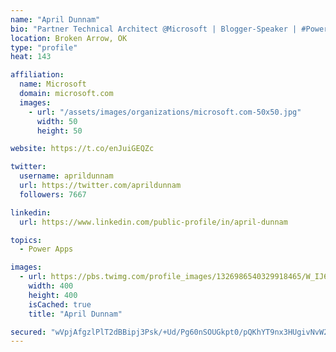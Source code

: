 ```yaml
---
name: "April Dunnam"
bio: "Partner Technical Architect @Microsoft | Blogger-Speaker | #PowerApps, #PowerAutomate, #Office365, #SharePoint | #WIT | #Karaoke Queen"
location: Broken Arrow, OK
type: "profile"
heat: 143

affiliation:
  name: Microsoft
  domain: microsoft.com
  images:
    - url: "/assets/images/organizations/microsoft.com-50x50.jpg"
      width: 50
      height: 50

website: https://t.co/enJuiGEQZc

twitter:
  username: aprildunnam
  url: https://twitter.com/aprildunnam
  followers: 7667

linkedin:
  url: https://www.linkedin.com/public-profile/in/april-dunnam

topics:
  - Power Apps

images:
  - url: https://pbs.twimg.com/profile_images/1326986540329918465/W_IJ6Ih2_400x400.jpg
    width: 400
    height: 400
    isCached: true
    title: "April Dunnam"

secured: "wVpjAfgzlPlT2dBBipj3Psk/+Ud/Pg60nSOUGkpt0/pQKhYT9nx3HUgivNvW2K7rsi3AJ5UledUy0jtbDsSDqn2XY0mZx06YFBdaf0H2fwdwnyR3nJ0dYY7pebLuIJj71obApwU8qCeja4HmkGE/PnDPQOt4nWXVYnlICT2FKxBp31DLBZYoUTtoSPt+ZrKa6+mYwG1fARaiSS6YGyP63ROK1ewrtwcWqBMckQOOwE8Ej8w1SJpI5Whcjm8YBpQD8SyekReb3TFbArFyQ5YB+pJG6FPZnpVPb/zHQXoegtu0WxB+CjzomkJ7jCzJh7LImf7AmRttpqs5kAq4EzvWzNA2tt3SYZKMV+jo4amhsJxOFByNLLDmspnf8qhviNpWEtML9zCRQpSZ/Oj5GiyikG8WVPrmATnSfqpW+icZJ30=;QyrtB4dC6AMxOs0oNQBDlQ=="
---
```


